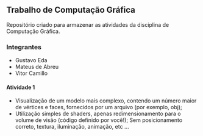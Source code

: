 ## Trabalho de Computação Gráfica 
Repositório criado para armazenar as atividades da disciplina de Computação Gráfica.

### Integrantes
- Gustavo Eda
- Mateus de Abreu
- Vitor Camillo

#### Atividade 1
- Visualização de um modelo mais complexo, contendo um número maior de vértices e faces, fornecidos por um arquivo (por exemplo, obj); 
- Utilização simples de shaders, apenas redimensionamento para o volume de visão (código definido por você!); Sem posicionamento correto, textura, iluminação, animação, etc ...

